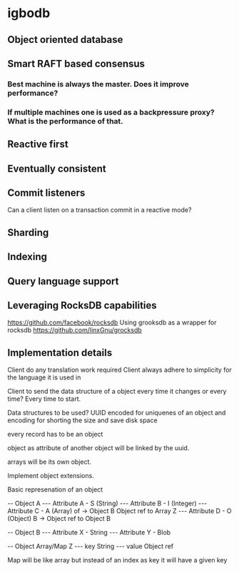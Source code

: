 # igbodb
## Object oriented database

## Smart RAFT based consensus
### Best machine is always the master. Does it improve performance?
### If multiple machines one is used as a backpressure proxy? What is the performance of that.
## Reactive first

## Eventually consistent

## Commit listeners
Can a client listen on a transaction commit in a reactive mode?

## Sharding 

## Indexing 

## Query language support

## Leveraging RocksDB capabilities
https://github.com/facebook/rocksdb
Using grooksdb as a wrapper for rocksdb
https://github.com/linxGnu/grocksdb


## Implementation details
Client do any translation work required
Client always adhere to simplicity for the language it is used in

Client to send the data structure of a object every time it changes or every time? Every time to start.

Data structures to be used?
UUID encoded for uniquenes of an object and encoding for shorting the size and save disk space

every record has to be an object

object as attribute of another object will be linked by the uuid.

arrays will be its own object.

Implement object extensions.

Basic represenation of an object

-- Object A
--- Attribute A - S (String)
--- Attribute B - I (Integer)
--- Attribute C - A (Array) of -> Object B Object ref to Array Z
--- Attribute D - O (Object) B -> Object ref to Object B

-- Object B
--- Attribute X - String
--- Attribute Y - Blob

-- Object Array/Map Z
--- key String
--- value Object ref


Map will be like array but instead of an index as key it will have a given key

